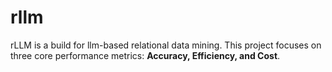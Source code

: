 # rllm

rLLM is a build for llm-based relational data mining. This project focuses on three core performance metrics: **Accuracy, Efficiency, and Cost**.

